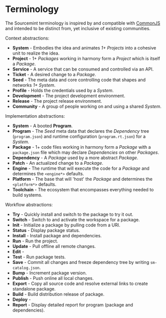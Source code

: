 Terminology
===========

The Sourcemint terminology is inspired by and compatible with [CommonJS](http://commonjs.org) and intended to be distinct from, yet inclusive of existing communities.

Context abstractions:

  * **System** - Embodies the idea and animates *1+ Projects* into a cohesive unit to realize the idea.
  * **Project** - 1+ *Packages* working in harmony form a *Project* which is itself a *Package*.
  * **Service** - A service that can be consumed and controlled via an API.
  * **Ticket** - A desired change to a *Package*.
  * **Seed** - The meta data and core controlling code that shapes and networks *1+ System*.
  * **Profile** - Holds the credentials used by a *System*.
  * **Development** - The project development environment.
  * **Release** - The project release environment.
  * **Community** - A group of people working on and using a shared *System*.

Implementation abstractions:

  * **System** - A booted **Program**.
  * **Program** - The *Seed* meta data that declares the *Dependency* tree (`program.json`) and runtime configuration (`program.rt.json`) for a *System*.
  * **Package** - 1+ code files working in harmony form a *Package* with a `package.json` file which may declare *Dependencies* on other *Packages*.
  * **Dependency** - A *Package* used by a more abstract *Package*.
  * **Patch** - An actualized change to a *Package*.
  * **Engine** - The runtime that will execute the code for a *Package* and determines the `<engine*>` defaults.
  * **Platform** - The base that will 'host' the *Package* and determines the `<platform*>` defaults.
  * **Toolchain** - The ecosystem that encompasses everything needed to build systems.

Workflow abstractions:

  * **Try** - Quickly install and switch to the package to try it out.
  * **Switch** - Switch to and activate the workspace for a package.
  * **Init** - Initialize a package by pulling code from a URI.
  * **Status** - Display package status.
  * **Install** - Install package and dependencies.
  * **Run** - Run the project.
  * **Update** - Pull offline all remote changes.
  * **Edit** - 
  * **Test** - Run package tests.
  * **Save** - Commit all changes and freeze dependency tree by writing `sm-catalog.json`.
  * **Bump** - Increment package version.
  * **Publish** - Push online all local changes.
  * **Export** - Copy all source code and resolve external links to create standalone package.
  * **Build** - Build distribution release of package.
  * **Deploy** - 
  * **Report** - Display detailed report for program (package and dependencies).
